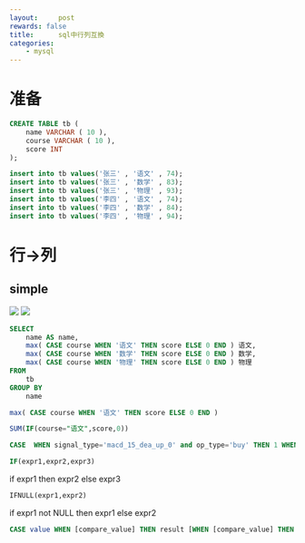 ```yaml
---
layout:     post
rewards: false
title:      sql中行列互換
categories:
    - mysql
---
```


# 准备
```sql
CREATE TABLE tb (
	name VARCHAR ( 10 ),
	course VARCHAR ( 10 ),
	score INT
);
```

```sql
insert into tb values('张三' , '语文' , 74);
insert into tb values('张三' , '数学' , 83); 
insert into tb values('张三' , '物理' , 93);
insert into tb values('李四' , '语文' , 74);
insert into tb values('李四' , '数学' , 84);
insert into tb values('李四' , '物理' , 94); 
```
# 行->列

## simple
<span class='gp-2'>
    <img src='https://cdn.jsdelivr.net/gh/631068264/img/006tKfTcgy1g1id6vgherj30bi08ijrc.jpg' />
    <img src='https://cdn.jsdelivr.net/gh/631068264/img/006tKfTcgy1g1id84e8qsj30fs04oq2s.jpg' />
</span>

```sql
SELECT
	name AS name,
	max( CASE course WHEN '语文' THEN score ELSE 0 END ) 语文,
	max( CASE course WHEN '数学' THEN score ELSE 0 END ) 数学,
	max( CASE course WHEN '物理' THEN score ELSE 0 END ) 物理 
FROM
	tb
GROUP BY
	name
```


```sql
max( CASE course WHEN '语文' THEN score ELSE 0 END )

SUM(IF(course="语文",score,0))

CASE  WHEN signal_type='macd_15_dea_up_0' and op_type='buy' THEN 1 WHEN  signal_type='macd_15_dea_up_0' and op_type='sell' THEN -1  ELSE 0 END as macd_15_dea_up_0
```

```sql
IF(expr1,expr2,expr3)
```
if expr1 then expr2 else expr3

```sql
IFNULL(expr1,expr2)
```
if expr1 not NULL then expr1 else expr2

```sql
CASE value WHEN [compare_value] THEN result [WHEN [compare_value] THEN result ...] [ELSE result] END
```
